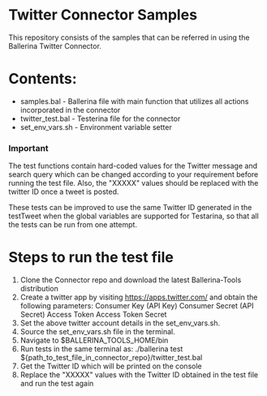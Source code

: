 
# Twitter Connector Samples

This repository consists of the samples that can be referred in using the Ballerina Twitter Connector.

# Contents:
  - samples.bal - Ballerina file with main function that utilizes all actions incorporated in the connector
  - twitter_test.bal - Testerina file for the connector
  - set_env_vars.sh - Environment variable setter
 
### Important
The test functions contain hard-coded values for the Twitter message and search query which can be changed according to your requirement before running the test file. Also, the "XXXXX" values should be replaced with the twitter ID once a tweet is posted.

These tests can be improved to use the same Twitter ID generated in the testTweet when the global variables are supported for Testarina, so that all the tests can be run from one attempt.
  
# Steps to run the test file

 1. Clone the Connector repo and download the latest Ballerina-Tools distribution
 2. Create a twitter app by visiting https://apps.twitter.com/ and obtain the following parameters:
	Consumer Key (API Key)
	Consumer Secret (API Secret)
	Access Token
	Access Token Secret
 3. Set the above twitter account details in the set_env_vars.sh.
 4. Source the set_env_vars.sh file in the terminal.
 5. Navigate to $BALLERINA_TOOLS_HOME/bin
 6. Run tests in the same terminal as:
 ./ballerina test ${path_to_test_file_in_connector_repo}/twitter_test.bal
 7. Get the Twitter ID which will be printed on the console
 8. Replace the "XXXXX" values with the Twitter ID obtained in the test file and run the test again

